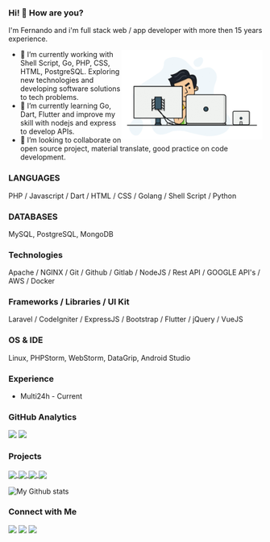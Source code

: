 ### Hi! 👋 How are you?
I'm Fernando and i'm full stack web / app developer with more then 15 years experience.

<img align="right" src="https://github.com/fernandowobeto/fernandowobeto/blob/main/me-developer.gif?raw=true" width="280px">

- 🔭 I’m currently working with Shell Script, Go, PHP, CSS, HTML, PostgreSQL. Exploring new technologies and developing software solutions to tech problems.
- 🌱 I’m currently learning Go, Dart, Flutter and improve my skill with nodejs and express to develop APIs.
- 👯 I’m looking to collaborate on open source project, material translate, good practice on code development.

### LANGUAGES
PHP / Javascript / Dart / HTML / CSS / Golang / Shell Script / Python

### DATABASES
MySQL, PostgreSQL, MongoDB

### Technologies
Apache / NGINX / Git / Github / Gitlab / NodeJS / Rest API / GOOGLE API's / AWS / Docker

### Frameworks / Libraries / UI Kit
Laravel / CodeIgniter / ExpressJS / Bootstrap / Flutter / jQuery / VueJS

### OS & IDE
Linux, PHPStorm, WebStorm, DataGrip, Android Studio

### Experience
* Multi24h - Current

### GitHub Analytics
<p>
    <img height="180em" src="https://github-readme-stats-eight-theta.vercel.app/api?username=fernandowobeto&show_icons=true&theme=algolia&include_all_commits=true&count_private=true"/>
    <img height="180em" src="https://github-readme-stats-eight-theta.vercel.app/api/top-langs/?username=fernandowobeto&layout=compact&langs_count=8&theme=algolia"/>
</p>

### Projects
<p>
<a href="https://github.com/fernandowobeto/car_seller">
  <img align="center" src="https://github-readme-stats.vercel.app/api/pin/?username=fernandowobeto&repo=car_seller&theme=dark&layout=compact" />
</a>
<a href="https://github.com/fernandowobeto/nodejs-express-api-boilerplate">
  <img align="center" src="https://github-readme-stats.vercel.app/api/pin/?username=fernandowobeto&repo=nodejs-express-api-boilerplate&theme=dark&layout=compact" />
</a>
<a href="https://github.com/fernandowobeto/clean-code-php">
  <img align="center" src="https://github-readme-stats.vercel.app/api/pin/?username=fernandowobeto&repo=clean-code-php&theme=dark&layout=compact" />
</a>
<a href="https://github.com/fernandowobeto/docker-webserver">
  <img align="center" src="https://github-readme-stats.vercel.app/api/pin/?username=fernandowobeto&repo=docker-webserver&theme=dark&layout=compact" />
</a>
</p>

<img alt="My Github stats" align="center" border-radius="40px" width="800px" height="200px" src="https://github-readme-streak-stats.herokuapp.com/?user=fernandowobeto&layout=compact" alt="fernandowobeto" />


### Connect with Me
<p>
<a href="https://www.fernandowobeto.com"><img src="https://img.shields.io/badge/-fernandowobeto.com-3423A6?style=flat&logo=Google-Chrome&logoColor=white"/></a>
<a href="https://linkedin.com/in/fernandowobeto"><img src="https://img.shields.io/badge/-Fernando%20Wobeto-0077B5?style=flat&logo=Linkedin&logoColor=white"/></a>
<a href="mailto:fernandowobeto@gmail.com"><img src="https://img.shields.io/badge/-fernandowobeto@gmail.com-D14836?style=flat&logo=Gmail&logoColor=white"/></a>
</p>
